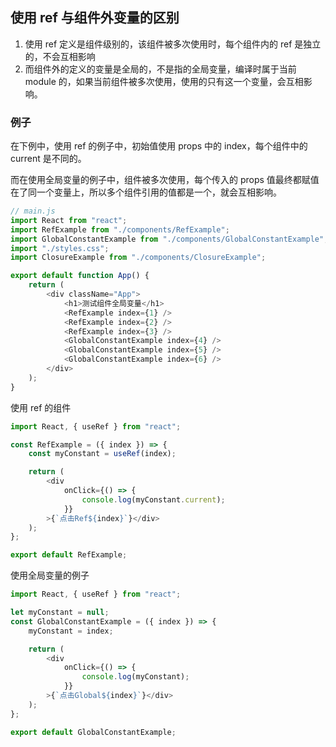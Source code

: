 ## 使用 ref 与组件外变量的区别

1. 使用 ref 定义是组件级别的，该组件被多次使用时，每个组件内的 ref 是独立的，不会互相影响
2. 而组件外的定义的变量是全局的，不是指的全局变量，编译时属于当前 module 的，如果当前组件被多次使用，使用的只有这一个变量，会互相影响。

### 例子

在下例中，使用 ref 的例子中，初始值使用 props 中的 index，每个组件中的 current 是不同的。

而在使用全局变量的例子中，组件被多次使用，每个传入的 props 值最终都赋值在了同一个变量上，所以多个组件引用的值都是一个，就会互相影响。

```js
// main.js
import React from "react";
import RefExample from "./components/RefExample";
import GlobalConstantExample from "./components/GlobalConstantExample";
import "./styles.css";
import ClosureExample from "./components/ClosureExample";

export default function App() {
    return (
        <div className="App">
            <h1>测试组件全局变量</h1>
            <RefExample index={1} />
            <RefExample index={2} />
            <RefExample index={3} />
            <GlobalConstantExample index={4} />
            <GlobalConstantExample index={5} />
            <GlobalConstantExample index={6} />
        </div>
    );
}
```

使用 ref 的组件

```js
import React, { useRef } from "react";

const RefExample = ({ index }) => {
    const myConstant = useRef(index);

    return (
        <div
            onClick={() => {
                console.log(myConstant.current);
            }}
        >{`点击Ref${index}`}</div>
    );
};

export default RefExample;
```

使用全局变量的例子

```js
import React, { useRef } from "react";

let myConstant = null;
const GlobalConstantExample = ({ index }) => {
    myConstant = index;

    return (
        <div
            onClick={() => {
                console.log(myConstant);
            }}
        >{`点击Global${index}`}</div>
    );
};

export default GlobalConstantExample;
```

